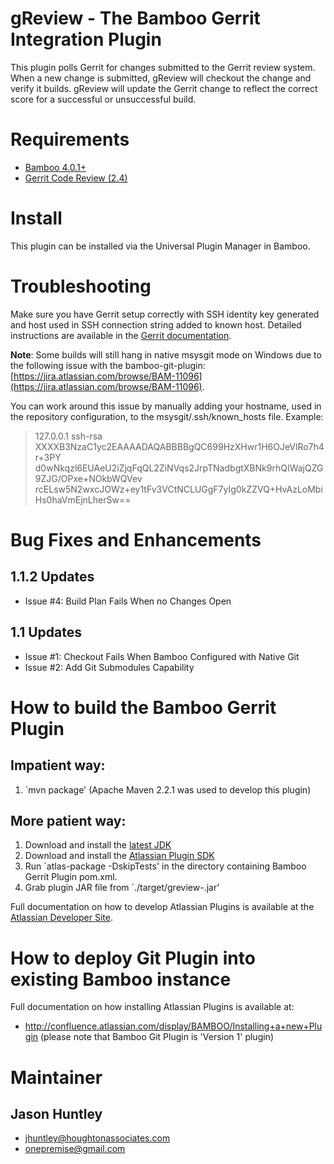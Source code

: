 gReview - The Bamboo Gerrit Integration Plugin
==============================================

This plugin polls Gerrit for changes submitted to the Gerrit review system. 
When a new change is submitted, gReview will checkout the change and verify
it builds. gReview will update the Gerrit change to reflect the correct score
for a successful or unsuccessful build.

Requirements
============

 * [Bamboo 4.0.1+](http://www.atlassian.com/software/bamboo/download)
 * [Gerrit Code Review (2.4)](http://code.google.com/p/gerrit/downloads/list)

Install
=======

This plugin can be installed via the Universal Plugin Manager in Bamboo.

Troubleshooting
===============

Make sure you have Gerrit setup correctly with SSH identity key generated and 
host used in SSH connection string added to known host. Detailed instructions 
are available in the [Gerrit documentation](https://gerrit-review.googlesource.com/Documentation/install-quick.html#usersetup).

**Note**: Some builds will still hang in native msysgit mode on Windows due to 
the following issue with the bamboo-git-plugin: [https://jira.atlassian.com/browse/BAM-11096](https://jira.atlassian.com/browse/BAM-11096).
        
You can work around this issue by manually adding your hostname, used in the 
repository configuration, to the msysgit/.ssh/known_hosts file. Example:

> 127.0.0.1 ssh-rsa XXXXB3NzaC1yc2EAAAADAQABBBBgQC699HzXHwr1H6OJeVlRo7h4r+3PY
> d0wNkqzl6EUAeU2iZjqFqQL2ZiNVqs2JrpTNadbgtXBNk9rhQIWajQZG9ZJG/OPxe+NOkbWQVev
> rcELsw5N2wxcJOWz+ey1tFv3VCtNCLUGgF7yIg0kZZVQ+HvAzLoMbiHs0haVmEjnLherSw==
 

Bug Fixes and Enhancements
==========================

1.1.2 Updates
-------------

 *  Issue #4:  Build Plan Fails When no Changes Open

1.1 Updates
-----------

 * Issue #1: Checkout Fails When Bamboo Configured with Native Git
 * Issue #2:  Add Git Submodules Capability

How to build the Bamboo Gerrit Plugin
=====================================

Impatient way:
--------------

1. `mvn package' (Apache Maven 2.2.1 was used to develop this plugin)

More patient way:
-----------------

1. Download and install the [latest JDK](http://java.sun.com)
2. Download and install the [Atlassian Plugin SDK](http://confluence.atlassian.com/display/DEVNET/Setting+up+your+Plugin+Development+Environment)
3. Run `atlas-package -DskipTests' in the directory containing Bamboo Gerrit Plugin pom.xml.
4. Grab plugin JAR file from `./target/greview-<version>.jar'

Full documentation on how to develop Atlassian Plugins is available 
at the [Atlassian Developer Site](http://confluence.atlassian.com/display/DEVNET/How+to+Build+an+Atlassian+Plugin).

How to deploy Git Plugin into existing Bamboo instance
======================================================

Full documentation on how installing Atlassian Plugins is available at:
* http://confluence.atlassian.com/display/BAMBOO/Installing+a+new+Plugin
  (please note that Bamboo Git Plugin is 'Version 1' plugin)
  
Maintainer
==========

Jason Huntley
-------------

* jhuntley@houghtonassociates.com
* onepremise@gmail.com